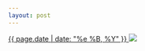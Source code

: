 ```yaml
---
layout: post
---
```


<p>
  <a href="/127">
    <time>{{ page.date | date: "%e %B, %Y" }}</time>
  </a>
  <a href="/127"><img src="{{ site.assets_url }}/127.jpg"/></a>
</p>
